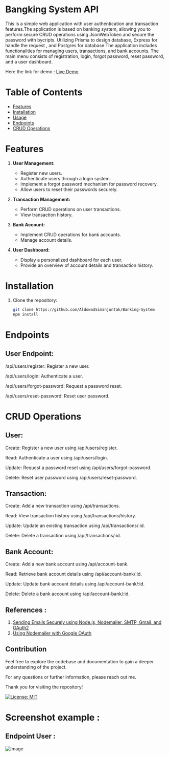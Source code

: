 # Bangking System API
This is a simple web application with user authentication and transaction features.The application is based on banking system, allowing you to perform secure CRUD operations using JsonWebToken and secure the password with bycripts. Utilizing Prisma to design database, Express for handle the request , and Postgres for database The application includes functionalities for managing users, transactions, and bank accounts. The main menu consists of registration, login, forgot password, reset password, and a user dashboard.

Here the link for demo : [Live Demo](https://dull-lime-elephant-cape.cyclic.app/)

# Table of Contents

- [Features](#features)
- [Installation](#installation)
- [Usage](#usage)
- [Endpoints](#endpoints)
- [CRUD Operations](#crud-operations)

# Features

1. **User Management:**
   - Register new users.
   - Authenticate users through a login system.
   - Implement a forgot password mechanism for password recovery.
   - Allow users to reset their passwords securely.

2. **Transaction Management:**
   - Perform CRUD operations on user transactions.
   - View transaction history.

3. **Bank Account:**
   - Implement CRUD operations for bank accounts.
   - Manage account details.

4. **User Dashboard:**
   - Display a personalized dashboard for each user.
   - Provide an overview of account details and transaction history.

# Installation

1. Clone the repository:

   ```bash
   git clone https://github.com/AldowadSimanjuntak/Banking-System
   npm install
# Endpoints
## User Endpoint:
/api/users/register: Register a new user.

/api/users/login: Authenticate a user.

/api/users/forgot-password: Request a password reset.

/api/users/reset-password: Reset user password.

# CRUD Operations

## User:

Create: Register a new user using /api/users/register.

Read: Authenticate a user using /api/users/login.

Update: Request a password reset using /api/users/forgot-password.

Delete: Reset user password using /api/users/reset-password.

## Transaction:

Create: Add a new transaction using /api/transactions.

Read: View transaction history using /api/transactions/history.

Update: Update an existing transaction using /api/transactions/:id.

Delete: Delete a transaction using /api/transactions/:id.

## Bank Account:

Create: Add a new bank account using /api/account-bank.

Read: Retrieve bank account details using /api/account-bank/:id.

Update: Update bank account details using /api/account-bank/:id.

Delete: Delete a bank account using /api/account-bank/:id.




## References :
1. [Sending Emails Securely using Node.js, Nodemailer, SMTP, Gmail, and OAuth2](https://dev.to/chandrapantachhetri/sending-emails-securely-using-node-js-nodemailer-smtp-gmail-and-oauth2-g3a)
2. [Using Nodemailer with Google OAuth](https://stackoverflow.com/questions/51342952/using-nodemailer-with-google-oauth)


## Contribution
Feel free to explore the codebase and documentation to gain a deeper understanding of the project.

For any questions or further information, please reach out me.

Thank you for visiting the repository!

[![License: MIT](https://img.shields.io/badge/License-MIT-yellow.svg)](https://opensource.org/licenses/MIT)

# Screenshot example :

## Endpoint User :
![image](https://github.com/AldowadSimanjuntak/Banking-System/assets/102914659/b1bc7007-f8de-476a-b57f-897eeeabf335)
